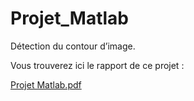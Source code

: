 # Projet_Matlab
Détection du contour d’image.

Vous trouverez ici le rapport de ce projet :


[Projet Matlab.pdf](https://github.com/HamzaTM/Projet_Matlab/files/11354953/Projet.Matlab.pdf)

